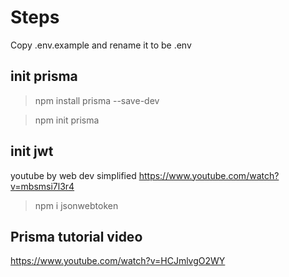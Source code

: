 # Steps

Copy .env.example and rename it to be .env

## init prisma
> npm install prisma --save-dev

> npm init prisma

## init jwt
youtube by web dev simplified
https://www.youtube.com/watch?v=mbsmsi7l3r4
> npm i jsonwebtoken

## Prisma tutorial video
https://www.youtube.com/watch?v=HCJmlvgO2WY